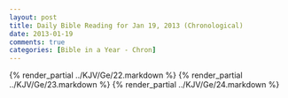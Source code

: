 ```yaml
---
layout: post
title: Daily Bible Reading for Jan 19, 2013 (Chronological)
date: 2013-01-19
comments: true
categories: [Bible in a Year - Chron]
---
```

{% render_partial ../KJV/Ge/22.markdown %}
{% render_partial ../KJV/Ge/23.markdown %}
{% render_partial ../KJV/Ge/24.markdown %}
